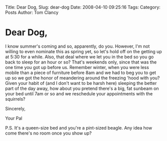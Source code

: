 Title: Dear Dog,
Slug: dear-dog
Date: 2008-04-10 09:25:16
Tags: 
Category: Posts
Author: Tom Clancy

# Dear Dog,

I know summer's coming and so, apparently, do you. However, I'm not willing to even nominate this as spring yet, so let's hold off on the getting up at 5:30 for a while. Also, that deal where we let you in the bed so you go back to sleep for an hour or so? That's weekends only, since that was the one time you got up before us. Remember winter, when you were less mobile than a piece of furniture before 8am and we had to beg you to get up so we got the honor of meandering around the freezing 'hood with you? Given your habit of (and I don't want to be harsh here) sleeping the better part of the day away, how about you pretend there's a big, fat sunbeam on your bed until 7am or so and we reschedule your appointments with the squirrels?

Sincerely,

Your Pal

P.S. It's a queen-size bed and you're a pint-sized beagle. Any idea how come there's no room once you show up?
